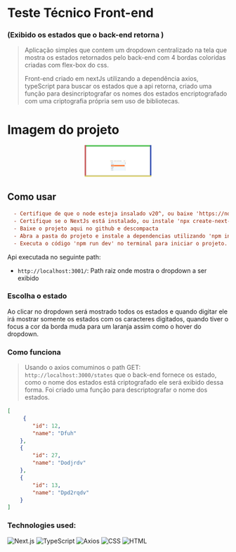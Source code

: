# Teste Técnico Front-end 

### (Exibido os estados que o back-end retorna )
> Aplicação simples que contem um dropdown centralizado na tela que mostra os estados retornados pelo back-end com 4 bordas coloridas criadas com flex-box do css.
>
> Front-end criado em nextJs utilizando a dependência axios, typeScript para buscar os estados que 
a api retorna, criado uma função para desincriptografar os nomes dos estados encriptografado com uma criptografia própria sem uso de bibliotecas.

# Imagem do projeto
<div align="center">
  <img src="/img/01.png" width="30%">
</div>

## Como usar

```ini
  - Certifique de que o node esteja insalado v20^, ou baixe 'https://nodejs.org/'
  - Certifique se o NextJs está instalado, ou instale 'npx create-next-app@latest'
  - Baixe o projeto aqui no github e descompacta
  - Abra a pasta do projeto e instale a dependencias utilizando 'npm install'
  - Executa o código 'npm run dev' no terminal para iniciar o projeto.
```


Api executada no seguinte path:

- `http://localhost:3001/`: Path raiz onde mostra o dropdown a ser exibido

### Escolha o estado

Ao clicar no dropdown será mostrado todos os estados e quando digitar ele irá mostrar somente os estados com os caracteres digitados, quando tiver o focus a cor da borda muda para um laranja assim como o hover do dropdown. 

### Como funciona
> Usando o axios comuminos o path GET: `http://localhost:3000/states` que o back-end fornece os estado, como o nome dos estados está criptografado ele será exibido dessa forma. 
> Foi criado uma função para descriptografar o nome dos estados.


```json
[
     {
        "id": 12,
        "name": "Dfuh"
    },
    {
        "id": 27,
        "name": "Dodjrdv"
    },
    {
        "id": 13,
        "name": "Dpd2rqdv"
    }
]
```

### Technologies used:
 ![Next.js](https://img.shields.io/badge/Next.js-%23000000.svg?style=for-the-badge&logo=next.js&logoColor=white) ![TypeScript](https://img.shields.io/badge/typescript-%23007ACC.svg?style=for-the-badge&logo=typescript&logoColor=white) ![Axios](https://img.shields.io/badge/Axios-%23000000.svg?style=for-the-badge&logo=axios&logoColor=white) ![CSS](https://img.shields.io/badge/CSS3-1572B6?style=for-the-badge&logo=css3&logoColor=white&color=green)
 ![HTML](https://img.shields.io/badge/HTML5-E34F26?style=for-the-badge&logo=html5&logoColor=white) 






